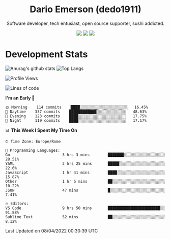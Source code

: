 <div align="center">
  
# Dario Emerson (dedo1911)
Software developer, tech entusiast, open source supporter, sushi addicted.

[![](https://img.shields.io/badge/-Linkedin-informational?style=for-the-badge&logo=linkedin&logoColor=white&color=2867B2)](http://linkedin.com/in/dedo1911)
[![](https://img.shields.io/badge/-Telegram-informational?style=for-the-badge&logo=telegram&logoColor=white&color=0088cc)](https://t.me/dedo1911)
[![](https://img.shields.io/badge/-Facebook-informational?style=for-the-badge&logo=facebook&logoColor=white&color=3b5998)](https://fb.com/dedo1911)

</div>

# Development Stats

![Anurag's github stats](https://github-readme-stats.vercel.app/api?username=dedo1911&count_private=true&show_icons=true&theme=chartreuse-dark)
![Top Langs](https://github-readme-stats.vercel.app/api/top-langs/?username=dedo1911&theme=chartreuse-dark&layout=compact)

<!--START_SECTION:waka-->
![Profile Views](http://img.shields.io/badge/Profile%20Views-29-blue)

![Lines of code](https://img.shields.io/badge/From%20Hello%20World%20I%27ve%20Written-51%20Thousand%20lines%20of%20code-blue)

**I'm an Early 🐤** 

```text
🌞 Morning    114 commits    ████░░░░░░░░░░░░░░░░░░░░░   16.45% 
🌆 Daytime    337 commits    ████████████░░░░░░░░░░░░░   48.63% 
🌃 Evening    123 commits    ████░░░░░░░░░░░░░░░░░░░░░   17.75% 
🌙 Night      119 commits    ████░░░░░░░░░░░░░░░░░░░░░   17.17%

```


📊 **This Week I Spent My Time On** 

```text
⌚︎ Time Zone: Europe/Rome

💬 Programming Languages: 
Go                       3 hrs 3 mins        ███████░░░░░░░░░░░░░░░░░░   28.51% 
YAML                     2 hrs 25 mins       █████░░░░░░░░░░░░░░░░░░░░   22.6% 
JavaScript               1 hr 41 mins        ████░░░░░░░░░░░░░░░░░░░░░   15.87% 
Other                    1 hr 5 mins         ██░░░░░░░░░░░░░░░░░░░░░░░   10.22% 
JSON                     47 mins             █░░░░░░░░░░░░░░░░░░░░░░░░   7.41%

🔥 Editors: 
VS Code                  9 hrs 50 mins       ███████████████████████░░   91.88% 
Sublime Text             52 mins             ██░░░░░░░░░░░░░░░░░░░░░░░   8.12%

```


 Last Updated on 08/04/2022 00:30:39 UTC
<!--END_SECTION:waka-->

<!--
**dedo1911/dedo1911** is a ✨ _special_ ✨ repository because its `README.md` (this file) appears on your GitHub profile.

Here are some ideas to get you started:

- 🔭 I’m currently working on ...
- 🌱 I’m currently learning ...
- 👯 I’m looking to collaborate on ...
- 🤔 I’m looking for help with ...
- 💬 Ask me about ...
- 📫 How to reach me: ...
- 😄 Pronouns: ...
- ⚡ Fun fact: ...
-->
